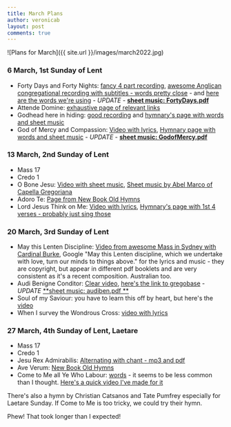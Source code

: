 ```yaml
---
title: March Plans
author: veronicab
layout: post
comments: true
---
```


![Plans for March]({{ site.url }}/images/march2022.jpg)

### 6 March, 1st Sunday of Lent

* Forty Days and Forty Nights: [fancy 4 part recording](https://www.youtube.com/watch?v=RJXe6B7g5gE), [awesome Anglican congregational recording with subtitles - words pretty close](https://www.youtube.com/watch?v=m5Nq4YXlcX8) - and [here are the words we're using](https://hymnary.org/hymn/HPEC1871/49) - *UPDATE* - [**sheet music: FortyDays.pdf**](/pdf/hymns/FortyDays.pdf)
* Attende Domine: [exhaustive page of relevant links](https://newbookoldhymns.brandt.id.au/hymns/attende.html)
* Godhead here in hiding: [good recording](https://www.youtube.com/watch?v=cqHIf5DYF2c) and [hymnary's page with words and sheet music](https://hymnary.org/text/godhead_here_in_hiding)
* God of Mercy and Compassion: [Video with lyrics](https://www.youtube.com/watch?v=LOtiQyGa1OE), [Hymnary page with words and sheet music](https://hymnary.org/text/god_of_mercy_and_compassion_look_with_pi) - *UPDATE* - [**sheet music: GodofMercy.pdf**](/pdf/GodofMercy.pdf)

### 13 March, 2nd Sunday of Lent

* Mass 17
* Credo 1
* O Bone Jesu: [Video with sheet music](https://www.youtube.com/watch?v=NG6NGCcQFmg), [Sheet music by Abel Marco of Capella Gregoriana](http://drive.google.com/uc?id=14j7spKVdg7fo8-I-eFfcecesQg20-sWm&export=download)
* Adoro Te: [Page from New Book Old Hymns](https://newbookoldhymns.brandt.id.au/hymns/adorote.html)
* Lord Jesus Think on Me: [Video with lyrics](https://www.youtube.com/watch?v=gtPD24Bvn38), [Hymnary's page with 1st 4 verses - probably just sing those](https://hymnary.org/text/lord_jesus_think_on_me)

### 20 March, 3rd Sunday of Lent

* May this Lenten Discipline: [Video from awesome Mass in Sydney with Cardinal Burke](https://youtu.be/kus0_eCOxSA?t=162), Google "May this Lenten discipline,
which we undertake with love,
turn our minds to things above." for the lyrics and music - they are copyright, but appear in different pdf booklets and are very consistent as it's a recent composition. Australian too.
* Audi Benigne Conditor: [Clear video](https://www.youtube.com/watch?v=kN-UBu8a8TE), [here's the link to gregobase](https://gregobase.selapa.net/chant.php?id=1830) - *UPDATE* [**sheet music: audiben.pdf **](/pdf/chant/audiben.pdf)
* Soul of my Saviour: you have to learn this off by heart, but here's the [video](https://www.youtube.com/watch?v=2AdFNZfGpSs)
* When I survey the Wondrous Cross: [video with lyrics](https://www.youtube.com/watch?v=mDkuxEIcpdI)

### 27 March, 4th Sunday of Lent, Laetare

* Mass 17
* Credo 1
* Jesu Rex Admirabilis: [Alternating with chant - mp3 and pdf](https://www.ccwatershed.org/2015/09/09/sab-setting-palestrina-jesu-rex-admirabilis/)
* Ave Verum: [New Book Old Hymns](https://newbookoldhymns.brandt.id.au/hymns/aveverum.html)
* Come to Me all Ye Who Labour: [words](https://aash.org/about-aash/sacred-heart-traditions/come-to-me) - it seems to be less common than I thought. [Here's a quick video I've made for it](https://youtu.be/F_jwGKv0vjI)

There's also a hymn by Christian Catsanos and Tate Pumfrey especially for Laetare Sunday. If Come to Me is too tricky, we could try their hymn.

Phew! That took longer than I expected!

